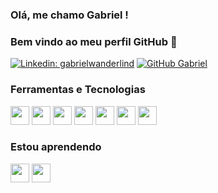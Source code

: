 ### Olá, me chamo Gabriel ! 
### Bem vindo ao meu perfil GitHub 👋

[![Linkedin: gabrielwanderlind](https://img.shields.io/badge/-gabrielwanderlind-blue?style=flat-square&logo=Linkedin&logoColor=white&link=https://www.linkedin.com/in/gabrielwanderlind/)](https://www.linkedin.com/in/gabrielwanderlind/)
[![GitHub Gabriel](https://img.shields.io/github/followers/gabriel27sw?label=follow&style=social)](https://github.com/gabriel27sw)

### Ferramentas e Tecnologias

<div>
  <img loading="lazy" src="https://cdn.jsdelivr.net/gh/devicons/devicon@latest/icons/html5/html5-original.svg" width="30" height="30" />
  <img loading="lazy" src="https://cdn.jsdelivr.net/gh/devicons/devicon@latest/icons/css3/css3-original.svg" width="30" height="30" />
  <img loading="lazy" src="https://cdn.jsdelivr.net/gh/devicons/devicon@latest/icons/javascript/javascript-original.svg" width="30" height="30" />
  <img loading="lazy" src="https://cdn.jsdelivr.net/gh/devicons/devicon@latest/icons/cakephp/cakephp-original.svg" width="30" height="30" />
  <img loading="lazy" src="https://cdn.jsdelivr.net/gh/devicons/devicon/icons/git/git-original.svg" width="30" height="30"/>
  <img loading="lazy" src="https://cdn.jsdelivr.net/gh/devicons/devicon@latest/icons/react/react-original.svg" width="30" height="30" />
  <img loading="lazy" src="https://cdn.jsdelivr.net/gh/devicons/devicon@latest/icons/android/android-original.svg" width="30" height="30" />
</div>

### Estou aprendendo

<div>
  <img loading="lazy" src="https://cdn.jsdelivr.net/gh/devicons/devicon@latest/icons/flutter/flutter-original.svg" width="30" height="30"/> 
  <img loading="lazy" src="https://cdn.jsdelivr.net/gh/devicons/devicon/icons/linux/linux-original.svg" width="30" height="30"/>
</div>
